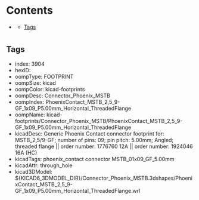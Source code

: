 



Contents
========

* [](#)
	* [Tags](#tags)

# 

## Tags

- index: 3904
- hexID: 
- oompType: FOOTPRINT
- oompSize: kicad
- oompColor: kicad-footprints
- oompDesc: Connector_Phoenix_MSTB
- oompIndex: PhoenixContact_MSTB_2,5_9-GF_1x09_P5.00mm_Horizontal_ThreadedFlange
- oompName: kicad-footprints/Connector_Phoenix_MSTB/PhoenixContact_MSTB_2,5_9-GF_1x09_P5.00mm_Horizontal_ThreadedFlange
- kicadDesc: Generic Phoenix Contact connector footprint for: MSTB_2,5/9-GF; number of pins: 09; pin pitch: 5.00mm; Angled; threaded flange || order number: 1776760 12A || order number: 1924046 16A (HC)
- kicadTags: phoenix_contact connector MSTB_01x09_GF_5.00mm
- kicadAttr: through_hole
- kicad3DModel: ${KICAD6_3DMODEL_DIR}/Connector_Phoenix_MSTB.3dshapes/PhoenixContact_MSTB_2,5_9-GF_1x09_P5.00mm_Horizontal_ThreadedFlange.wrl
